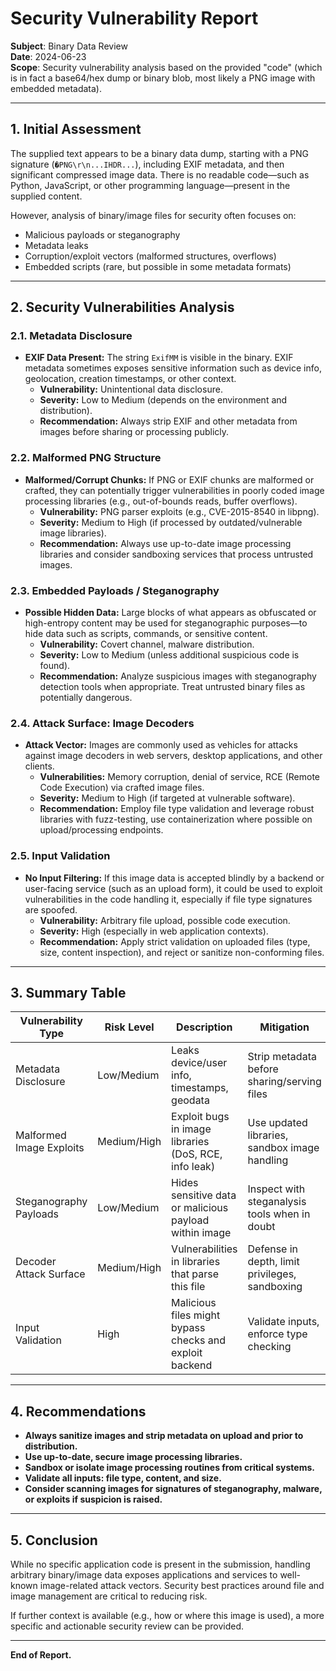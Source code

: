 # Security Vulnerability Report

**Subject**: Binary Data Review  
**Date**: 2024-06-23  
**Scope**: Security vulnerability analysis based on the provided "code" (which is in fact a base64/hex dump or binary blob, most likely a PNG image with embedded metadata).

---

## 1. Initial Assessment

The supplied text appears to be a binary data dump, starting with a PNG signature (`�PNG\r\n...IHDR...`), including EXIF metadata, and then significant compressed image data. There is no readable code—such as Python, JavaScript, or other programming language—present in the supplied content.

However, analysis of binary/image files for security often focuses on:

- Malicious payloads or steganography
- Metadata leaks
- Corruption/exploit vectors (malformed structures, overflows)
- Embedded scripts (rare, but possible in some metadata formats)

---

## 2. Security Vulnerabilities Analysis

### 2.1. Metadata Disclosure

- **EXIF Data Present:** The string `ExifMM` is visible in the binary. EXIF metadata sometimes exposes sensitive information such as device info, geolocation, creation timestamps, or other context.
  - **Vulnerability:** Unintentional data disclosure.
  - **Severity:** Low to Medium (depends on the environment and distribution).
  - **Recommendation:** Always strip EXIF and other metadata from images before sharing or processing publicly.

### 2.2. Malformed PNG Structure

- **Malformed/Corrupt Chunks:** If PNG or EXIF chunks are malformed or crafted, they can potentially trigger vulnerabilities in poorly coded image processing libraries (e.g., out-of-bounds reads, buffer overflows).
  - **Vulnerability:** PNG parser exploits (e.g., CVE-2015-8540 in libpng).
  - **Severity:** Medium to High (if processed by outdated/vulnerable image libraries).
  - **Recommendation:** Always use up-to-date image processing libraries and consider sandboxing services that process untrusted images.

### 2.3. Embedded Payloads / Steganography

- **Possible Hidden Data:** Large blocks of what appears as obfuscated or high-entropy content may be used for steganographic purposes—to hide data such as scripts, commands, or sensitive content.
  - **Vulnerability:** Covert channel, malware distribution.
  - **Severity:** Low to Medium (unless additional suspicious code is found).
  - **Recommendation:** Analyze suspicious images with steganography detection tools when appropriate. Treat untrusted binary files as potentially dangerous.

### 2.4. Attack Surface: Image Decoders

- **Attack Vector:** Images are commonly used as vehicles for attacks against image decoders in web servers, desktop applications, and other clients.
  - **Vulnerabilities:** Memory corruption, denial of service, RCE (Remote Code Execution) via crafted image files.
  - **Severity:** Medium to High (if targeted at vulnerable software).
  - **Recommendation:** Employ file type validation and leverage robust libraries with fuzz-testing, use containerization where possible on upload/processing endpoints.

### 2.5. Input Validation

- **No Input Filtering:** If this image data is accepted blindly by a backend or user-facing service (such as an upload form), it could be used to exploit vulnerabilities in the code handling it, especially if file type signatures are spoofed.
  - **Vulnerability:** Arbitrary file upload, possible code execution.
  - **Severity:** High (especially in web application contexts).
  - **Recommendation:** Apply strict validation on uploaded files (type, size, content inspection), and reject or sanitize non-conforming files.

---

## 3. Summary Table

| Vulnerability Type        | Risk Level | Description                                                                  | Mitigation                                        |
|--------------------------|------------|------------------------------------------------------------------------------|---------------------------------------------------|
| Metadata Disclosure      | Low/Medium | Leaks device/user info, timestamps, geodata                                  | Strip metadata before sharing/serving files        |
| Malformed Image Exploits | Medium/High| Exploit bugs in image libraries (DoS, RCE, info leak)                        | Use updated libraries, sandbox image handling      |
| Steganography Payloads   | Low/Medium | Hides sensitive data or malicious payload within image                        | Inspect with steganalysis tools when in doubt      |
| Decoder Attack Surface   | Medium/High| Vulnerabilities in libraries that parse this file                             | Defense in depth, limit privileges, sandboxing     |
| Input Validation         | High       | Malicious files might bypass checks and exploit backend                      | Validate inputs, enforce type checking             |

---

## 4. Recommendations

- **Always sanitize images and strip metadata on upload and prior to distribution.**
- **Use up-to-date, secure image processing libraries.**
- **Sandbox or isolate image processing routines from critical systems.**
- **Validate all inputs: file type, content, and size.**
- **Consider scanning images for signatures of steganography, malware, or exploits if suspicion is raised.**

---

## 5. Conclusion

While no specific application code is present in the submission, handling arbitrary binary/image data exposes applications and services to well-known image-related attack vectors. Security best practices around file and image management are critical to reducing risk.

If further context is available (e.g., how or where this image is used), a more specific and actionable security review can be provided.

---

**End of Report.**